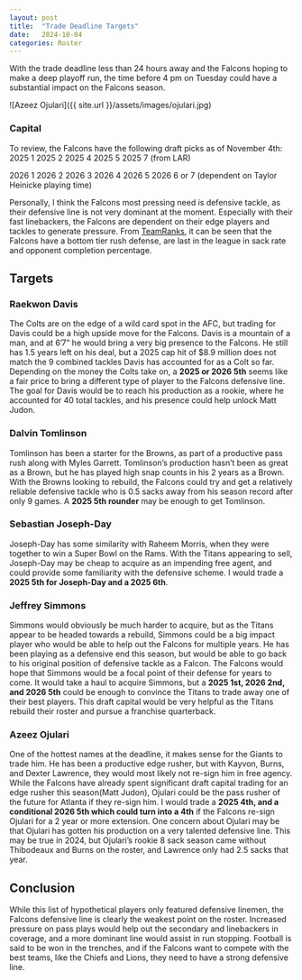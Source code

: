 ```yaml
---
layout: post
title:  "Trade Deadline Targets"
date:   2024-10-04
categories: Roster
---
```


With the trade deadline less than 24 hours away and the Falcons hoping to make a deep playoff run, the time before 4 pm on Tuesday could have a substantial impact on the Falcons season.

![Azeez Ojulari]({{ site.url }}/assets/images/ojulari.jpg)

### Capital
To review, the Falcons have the following draft picks as of November 4th:
2025 1
2025 2
2025 4
2025 5
2025 7 (from LAR)

2026 1
2026 2
2026 3
2026 4
2026 5
2026 6 or 7 (dependent on Taylor Heinicke playing time)

Personally, I think the Falcons most pressing need is defensive tackle, as their defensive line is not very dominant at the moment. Especially with their fast linebackers, the Falcons are dependent on their edge players and tackles to generate pressure. From [TeamRanks](https://www.teamrankings.com/nfl/team/atlanta-falcons/stats), it can be seen that the Falcons have a bottom tier rush defense, are last in the league in sack rate and opponent completion percentage.

## Targets

### Raekwon Davis
The Colts are on the edge of a wild card spot in the AFC, but trading for Davis could be a high upside move for the Falcons. Davis is a mountain of a man, and at 6’7” he would bring a very big presence to the Falcons. He still has 1.5 years left on his deal, but a 2025 cap hit of $8.9 million does not match the 9 combined tackles Davis has accounted for as a Colt so far. Depending on the money the Colts take on, a **2025 or 2026 5th** seems like a fair price to bring a different type of player to the Falcons defensive line. The goal for Davis would be to reach his production as a rookie, where he accounted for 40 total tackles, and his presence could help unlock Matt Judon.

### Dalvin Tomlinson
Tomlinson has been a starter for the Browns, as part of a productive pass rush along with Myles Garrett. Tomlinson’s production hasn’t been as great as a Brown, but he has played high snap counts in his 2 years as a Brown. With the Browns looking to rebuild, the Falcons could try and get a relatively reliable defensive tackle who is 0.5 sacks away from his season record after only 9 games. A **2025 5th rounder** may be enough to get Tomlinson.

### Sebastian Joseph-Day
Joseph-Day has some similarity with Raheem Morris, when they were together to win a Super Bowl on the Rams. With the Titans appearing to sell, Joseph-Day may be cheap to acquire as an impending free agent, and could provide some familiarity with the defensive scheme. I would trade a **2025 5th for Joseph-Day and a 2025 6th**.

### Jeffrey Simmons
Simmons would obviously be much harder to acquire, but as the Titans appear to be headed towards a rebuild, Simmons could be a big impact player who would be able to help out the Falcons for multiple years. He has been playing as a defensive end this season, but would be able to go back to his original position of defensive tackle as a Falcon. The Falcons would hope that Simmons would be a focal point of their defense for years to come. It would take a haul to acquire Simmons, but a **2025 1st, 2026 2nd, and 2026 5th** could be enough to convince the Titans to trade away one of their best players. This draft capital would be very helpful as the Titans rebuild their roster and pursue a franchise quarterback.

### Azeez Ojulari
One of the hottest names at the deadline, it makes sense for the Giants to trade him. He has been a productive edge rusher, but with Kayvon, Burns, and Dexter Lawrence, they would most likely not re-sign him in free agency. While the Falcons have already spent significant draft capital trading for an edge rusher this season(Matt Judon), Ojulari could be the pass rusher of the future for Atlanta if they re-sign him. I would trade a **2025 4th, and a conditional 2026 5th which could turn into a 4th** if the Falcons re-sign Ojulari for a 2 year or more extension. One concern about Ojulari may be that Ojulari has gotten his production on a very talented defensive line. This may be true in 2024, but Ojulari’s rookie 8 sack season came without Thibodeaux and Burns on the roster, and Lawrence only had 2.5 sacks that year.

## Conclusion

While this list of hypothetical players only featured defensive linemen, the Falcons defensive line is clearly the weakest point on the roster. Increased pressure on pass plays would help out the secondary and linebackers in coverage, and a more dominant line would assist in run stopping. Football is said to be won in the trenches, and if the Falcons want to compete with the best teams, like the Chiefs and Lions, they need to have a strong defensive line.

